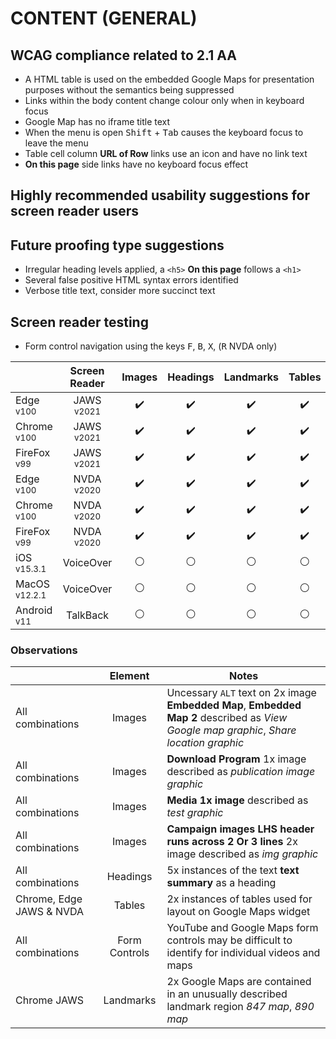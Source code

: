# CONTENT (GENERAL)
## WCAG compliance related to 2.1 AA
- A HTML table is used on the embedded Google Maps for presentation purposes without the semantics being suppressed
- Links within the body content change colour only when in keyboard focus
- Google Map has no iframe title text
- When the menu is open <kbd>Shift</kbd> + <kbd>Tab</kbd> causes the keyboard focus to leave the menu
- Table cell column **URL of Row** links use an icon and have no link text
- **On this page** side links have no keyboard focus effect

## Highly recommended usability suggestions for screen reader users

## Future proofing type suggestions
- Irregular heading levels applied, a `<h5>` **On this page** follows a `<h1>`
- Several false positive HTML syntax errors identified
- Verbose title text, consider more succinct text

## Screen reader testing
- Form control navigation using the keys <kbd>F</kbd>, <kbd>B</kbd>, <kbd>X</kbd>, (<kbd>R</kbd> NVDA only)

|   |Screen Reader   | Images | Headings  |Landmarks   |Tables   | Lists |Links |Form Controls |
|---|:-:|:-:|:-:|:-:|:-:|:-:|:-:|:-:|
| Edge <sup>v100</sup> 		| JAWS <sup>v2021</sup> 	| :heavy_check_mark:  | :heavy_check_mark:  | :heavy_check_mark:  | :heavy_check_mark:  | :heavy_check_mark: | :white_circle:  | :heavy_check_mark:  |
| Chrome <sup>v100</sup> 	| JAWS <sup>v2021</sup>  	| :heavy_check_mark:  | :heavy_check_mark:  | :heavy_check_mark:  | :heavy_check_mark:  | :heavy_check_mark:  | :white_circle:  | :heavy_check_mark:  |
| FireFox <sup>v99</sup> 	| JAWS <sup>v2021</sup>   	| :heavy_check_mark:  | :heavy_check_mark:  | :heavy_check_mark:  | :heavy_check_mark:  | :heavy_check_mark:  | :white_circle:  | :heavy_check_mark:  |
| Edge <sup>v100</sup> 		| NVDA <sup>v2020</sup> 	| :heavy_check_mark:  | :heavy_check_mark:  | :heavy_check_mark:  | :heavy_check_mark: | :heavy_check_mark:  | :white_circle: | :heavy_check_mark:  |
| Chrome <sup>v100</sup> 	| NVDA <sup>v2020</sup>  	| :heavy_check_mark:  | :heavy_check_mark:  | :heavy_check_mark: | :heavy_check_mark:  | :heavy_check_mark:  | :white_circle:  | :heavy_check_mark:  |
| FireFox <sup>v99</sup> 	| NVDA <sup>v2020</sup>   	| :heavy_check_mark:  | :heavy_check_mark:  | :heavy_check_mark:  | :heavy_check_mark:  | :heavy_check_mark:  | :white_circle:  | :heavy_check_mark:  |
| iOS <sup>v15.3.1</sup> 	| VoiceOver 				| :white_circle:  | :white_circle:  | :white_circle:  | :white_circle:  | :white_circle:  | :white_circle:  | :white_circle:  |
| MacOS <sup>v12.2.1</sup> 	| VoiceOver  				| :white_circle:  | :white_circle:  | :white_circle:  | :white_circle:  | :white_circle:  | :white_circle:  | :white_circle:  |
| Android <sup>v11</sup> 	| TalkBack 					| :white_circle:  | :white_circle:  | :white_circle:  | :white_circle:  | :white_circle:  | :white_circle:  | :white_circle:  |

### Observations
|  | Element  | Notes |
|---|:-:|---|
| All combinations | Images | Uncessary `ALT` text on 2x image **Embedded Map**, **Embedded Map 2** described as _View Google map graphic_, _Share location graphic_
| All combinations | Images | **Download Program** 1x image described as _publication image graphic_
| All combinations | Images | **Media 1x image** described as _test graphic_
| All combinations | Images | **Campaign images LHS header runs across 2 Or 3 lines** 2x image described as _img graphic_
| All combinations | Headings | 5x instances of the text **text summary** as a heading
| Chrome, Edge JAWS & NVDA | Tables | 2x instances of tables used for layout on Google Maps widget
| All combinations | Form Controls | YouTube and Google Maps form controls may be difficult to identify for individual videos and maps
| Chrome JAWS | Landmarks | 2x Google Maps are contained in an unusually described landmark region _847 map_, _890 map_
